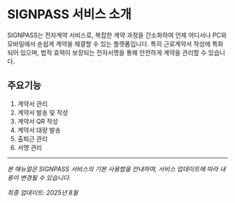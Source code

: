 # SIGNPASS 서비스 소개

SIGNPASS는 전자계약 서비스로, 복잡한 계약 과정을 간소화하여 언제 어디서나 PC와 모바일에서 손쉽게 계약을 체결할 수 있는 플랫폼입니다. 특히 근로계약서 작성에 특화되어 있으며, 법적 효력이 보장되는 전자서명을 통해 안전하게 계약을 관리할 수 있습니다.

## 주요기능
1. 계약서 관리
2. 계약서 발송 및 작성
3. 계약서 QR 작성
4. 계약서 대량 발송
5. 출퇴근 관리
6. 서명 관리


---

*본 매뉴얼은 SIGNPASS 서비스의 기본 사용법을 안내하며, 서비스 업데이트에 따라 내용이 변경될 수 있습니다.*

*최종 업데이트: 2025년 8월*